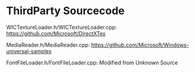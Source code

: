 # ThirdParty Sourcecode

WICTextureLoader.h/WICTextureLoader.cpp:
https://github.com/Microsoft/DirectXTex

MediaReader.h/MediaReader.cpp:
https://github.com/Microsoft/Windows-universal-samples

FontFileLoader.h/FontFileLoader.cpp:
Modified from Unknown Source
